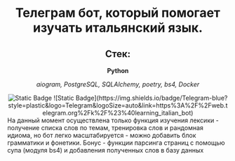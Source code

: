 <div id="header" align="center">
<h1>Телеграм бот, который помогает изучать итальянский язык.</h1>
<h2>Стек:</h2>
<p><b>Python</b> </p>
 <p><i>aiogram, PostgreSQL, SQLAlchemy, poetry, bs4, Docker </b></i>
</p>
<img alt="Static Badge" src="https://img.shields.io/badge/Telegram-blue?style=plastic&logo=Telegram&logoSize=auto&link=https%3A%2F%2Fweb.telegram.org%2Fk%2F%23%40learning_italian_bot">
![Static Badge](https://img.shields.io/badge/Telegram-blue?style=plastic&logo=Telegram&logoSize=auto&link=https%3A%2F%2Fweb.telegram.org%2Fk%2F%23%40learning_italian_bot)

  
  </div>
На данный момент осуществлена только функция изучения лексики - получение списка слов по темам, тренировка слов  и рандомная идиома, но бот легко масштабируется - можно добавить блок грамматики и фонетики.
Бонус - функции парсинга страниц с помощью супа (модуля bs4) и добавления полученных слов в базу данных

